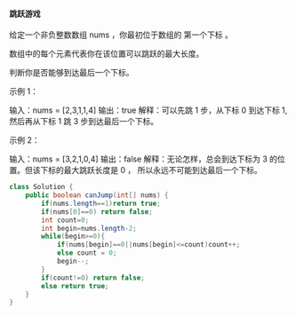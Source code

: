 #### 跳跃游戏

给定一个非负整数数组 nums ，你最初位于数组的 第一个下标 。

数组中的每个元素代表你在该位置可以跳跃的最大长度。

判断你是否能够到达最后一个下标。

示例 1：

输入：nums = [2,3,1,1,4]
输出：true
解释：可以先跳 1 步，从下标 0 到达下标 1, 然后再从下标 1 跳 3 步到达最后一个下标。

示例 2：

输入：nums = [3,2,1,0,4]
输出：false
解释：无论怎样，总会到达下标为 3 的位置。但该下标的最大跳跃长度是 0 ， 所以永远不可能到达最后一个下标。

```java
class Solution {
    public boolean canJump(int[] nums) {
        if(nums.length==1)return true;
        if(nums[0]==0) return false;
        int count=0;
        int begin=nums.length-2;
        while(begin>=0){
            if(nums[begin]==0||nums[begin]<=count)count++;
            else count = 0;
            begin--;
        }
        if(count!=0) return false;
        else return true;
    }
}
```

